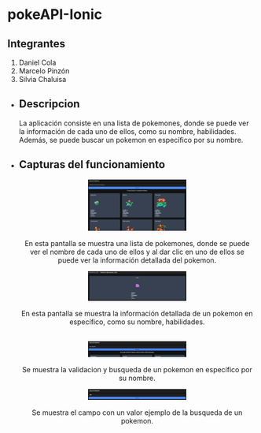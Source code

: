 <h1>pokeAPI-Ionic</h1>

<h2>Integrantes</h2>
<ol>
  <li>Daniel Cola</li>
  <li>Marcelo Pinzón</li>
  <li>Silvia Chaluisa</li>
</ol>

<ul>
  <li>
    <h2>Descripcion</h2>
    <p>La aplicación consiste en una lista de pokemones, donde 
    se puede ver la información de cada uno de ellos, como su
    nombre, habilidades. Además, se puede buscar un
    pokemon en específico por su nombre.</p>
  </li>
  <li>
    <h2>Capturas del funcionamiento</h2>
    <div align="center">
      <img src="screenshoots/Vista-lista.png" alt="Vista lista" width="200"/>
      <p>
        En esta pantalla se muestra una lista de pokemones,
        donde se puede ver el nombre de cada uno de ellos y
        al dar clic en uno de ellos se puede ver la información
        detallada del pokemon.
      </p>
    </div>
    <div align="center">
      <img src="screenshoots/Vista-detalle.png" alt="Vista detalle" width="200"/>
      <p>
        En esta pantalla se muestra la información detallada
        de un pokemon en específico, como su nombre, habilidades.
      </p>
      <br/>
    </div>
    <div align="center">
      <img src="screenshoots/Vista-busqueda.png" alt="Vista busqueda" width="200"/>
      <p>
        Se muestra la validacion y busqueda de un pokemon en
        específico por su nombre.
      </p>
      <img
        src="screenshoots/Vista-busqueda-2.png"
        alt="Vista detalle 2"
        width="200"
      />
      <p>
        Se muestra el campo con un valor ejemplo de la
        busqueda de un pokemon.
      </p>
    </div>
  </li>
</ul>
